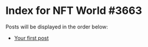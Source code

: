 # Index for NFT World #3663
Posts will be displayed in the order below:

- [Your first post](./001-first.md)


